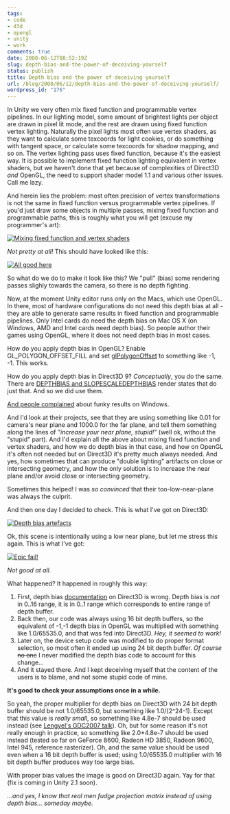 ```yaml
---
tags:
- code
- d3d
- opengl
- unity
- work
comments: true
date: 2008-06-12T08:52:19Z
slug: depth-bias-and-the-power-of-deceiving-yourself
status: publish
title: Depth bias and the power of deceiving yourself
url: /blog/2008/06/12/depth-bias-and-the-power-of-deceiving-yourself/
wordpress_id: "176"
---
```


In Unity we very often mix fixed function and programmable vertex pipelines. In our lighting model, some amount of brightest lights per object are drawn in pixel lit mode, and the rest are drawn using fixed function vertex lighting. Naturally the pixel lights most often use vertex shaders, as they want to calculate some texcoords for light cookies, or do something with tangent space, or calculate some texcoords for shadow mapping, and so on. The vertex lighting pass uses fixed function, because it's the easiest way. It is possible to implement fixed function lighting equivalent in vertex shaders, but we haven't done that yet because of complexities of Direct3D _and_ OpenGL, the need to support shader model 1.1 and various other issues. Call me lazy.

And herein lies the problem: most often precision of vertex transformations is not the same in fixed function versus programmable vertex pipelines. If you'd just draw some objects in multiple passes, mixing fixed function and programmable paths, this is roughly what you will get (excuse my programmer's art):

[![Mixing fixed function and vertex shaders](/blog/wp-content/uploads/2008/06/scenenobias-300x225.png)](/blog/wp-content/uploads/2008/06/scenenobias.png)

_Not pretty at all!_ This should have looked like this:

[![All good here](/blog/wp-content/uploads/2008/06/scenegoodbias-300x225.png)](/blog/wp-content/uploads/2008/06/scenegoodbias.png)

So what do we do to make it look like this? We "pull" (bias) some rendering passes slighly towards the camera, so there is no depth fighting.

Now, at the moment Unity editor runs only on the Macs, which use OpenGL. In there, most of hardware configurations do not need this depth bias at all - they are able to generate same results in fixed function and programmable pipelines. Only Intel cards do need the depth bias on Mac OS X (on Windows, AMD and Intel cards need depth bias). So people author their games using OpenGL, where it does not need depth bias in most cases.

How do you apply depth bias in OpenGL? Enable GL_POLYGON_OFFSET_FILL and set [glPolygonOffset](http://www.opengl.org/documentation/specs/man_pages/hardcopy/GL/html/gl/polygonoffset.html) to something like -1, -1. This works.

How do you apply depth bias in Direct3D 9? _Conceptually_, you do the same. There are [DEPTHBIAS and SLOPESCALEDEPTHBIAS][1] render states that do just that. And so we did use them.

[And people complained](http://forum.unity3d.com/viewtopic.php?t=8443) about funky results on Windows.

And I'd look at their projects, see that they are using something like 0.01 for camera's near plane and 1000.0 for the far plane, and tell them something along the lines of _"increase your near plane, stupid!"_ (well ok, without the "stupid" part). And I'd explain all the above about mixing fixed function and vertex shaders, and how we do depth bias in that case, and how on OpenGL it's often not needed but on Direct3D it's pretty much always needed. And yes, how sometimes that can produce "double lighting" artifacts on close or intersecting geometry, and how the only solution is to increase the near plane and/or avoid close or intersecting geometry.

Sometimes this helped! I was _so convinced_ that their too-low-near-plane was always the culprit.

And then one day I decided to check. This is what I've got on Direct3D:

[![Depth bias artefacts](/blog/wp-content/uploads/2008/06/scenebadbias-300x225.png)](/blog/wp-content/uploads/2008/06/scenebadbias.png)

Ok, this scene is intentionally using a low near plane, but let me stress this again. This is what I've got:

[![Epic fail!](/blog/wp-content/uploads/2008/06/scenebadbiasfail-300x225.png)](/blog/wp-content/uploads/2008/06/scenebadbiasfail.png)

_Not good at all._

What happened? It happened in roughly this way:




  1. First, depth bias [documentation][1] on Direct3D is wrong. Depth bias is _not_ in 0..16 range, it is in 0..1 range which corresponds to entire range of depth buffer.
  2. Back then, our code was always using 16 bit depth buffers, so the equivalent of -1,-1 depth bias in OpenGL was multiplied with something like 1.0/65535.0, and that was fed into Direct3D. _Hey, it seemed to work!_
  3. Later on, the device setup code was modified to do proper format selection, so most often it ended up using 24 bit depth buffer. _Of course_ <del>no one</del> I never modified the depth bias code to account for this change...
  4. And it stayed there. And I kept deceiving myself that the content of the users is to blame, and not some stupid code of mine.


**It's good to check your assumptions once in a while.**

So yeah, the proper multiplier for depth bias on Direct3D with 24 bit depth buffer should be not 1.0/65535.0, but something like 1.0/(2^24-1). Except that this value is _really small_, so something like 4.8e-7 should be used instead (see [Lengyel's GDC2007 talk](http://terathon.com/gdc07_lengyel.ppt)). Oh, but for some reason it's not really enough in practice, so something like 2.0*4.8e-7 should be used instead (tested so far on GeForce 8600, Radeon HD 3850, Radeon 9600, Intel 945, reference rasterizer). Oh, and the same value should be used even when a 16 bit depth buffer is used; using 1.0/65535.0 multiplier with 16 bit depth buffer produces way too large bias.

With proper bias values the image is good on Direct3D again. Yay for that (fix is coming in Unity 2.1 soon).

_...and yes, I know that real men fudge projection matrix instead of using depth bias... someday maybe._


[1]: http://msdn.microsoft.com/en-us/library/bb205599(VS.85).aspx
